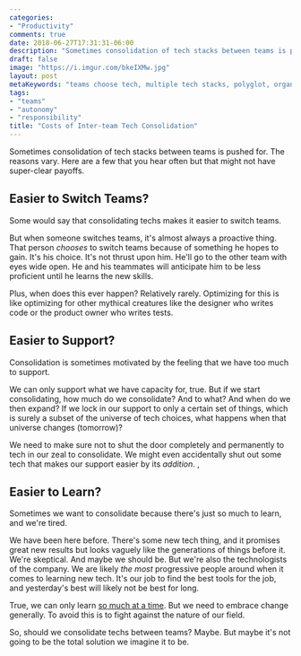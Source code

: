 ```yaml
---
categories:
- "Productivity"
comments: true
date: 2018-06-27T17:31:31-06:00
description: "Sometimes consolidation of tech stacks between teams is pushed for.  The reasons vary.  Here are a few that you hear often but that might not have super-clear payoffs."
draft: false
image: "https://i.imgur.com/bkeIXMw.jpg"
layout: post
metaKeywords: "teams choose tech, multiple tech stacks, polyglot, organizations with many programming languages"
tags:
- "teams"
- "autonomy"
- "responsibility"
title: "Costs of Inter-team Tech Consolidation"
---
```


Sometimes consolidation of tech stacks between teams is pushed for.  The reasons vary.  Here are a few that you hear often but that might not have super-clear payoffs.

<!--more-->

## Easier to Switch Teams?

Some would say that consolidating techs makes it easier to switch teams.

But when someone switches teams, it's almost always a proactive thing.  That person _chooses_ to switch teams because of something he hopes to gain.  It's his choice.  It's not thrust upon him.  He'll go to the other team with eyes wide open.  He and his teammates will anticipate him to be less proficient until he learns the new skills.

Plus, when does this ever happen?  Relatively rarely.  Optimizing for this is like optimizing for other mythical creatures like the designer who writes code or the product owner who writes tests.

## Easier to Support?

Consolidation is sometimes motivated by the feeling that we have too much to support.

We can only support what we have capacity for, true.  But if we start consolidating, how much do we consolidate?  And to what?  And when do we then expand?  If we lock in our support to only a certain set of things, which is surely a subset of the universe of tech choices, what happens when that universe changes (tomorrow)?  

We need to make sure not to shut the door completely and permanently to tech in our zeal to consolidate.  We might even accidentally shut out some tech that makes our support easier by its _addition_.
,
## Easier to Learn?

Sometimes we want to consolidate because there's just so much to learn, and we're tired. 

We have been here before.  There's some new tech thing, and it promises great new results but looks vaguely like the generations of things before it.  We're skeptical.  And maybe we should be.  But we're also the technologists of the company.  We are likely _the most_ progressive people around when it comes to learning new tech.  It's our job to find the best tools for the job, and yesterday's best will likely not be best for long.

True, we can only learn [so much at a time](https://jaketrent.com/post/learning-thresholds-quotas/).  But we need to embrace change generally.  To avoid this is to fight against the nature of our field.

So, should we consolidate techs between teams?  Maybe. But maybe it's not going to be the total solution we imagine it to be.
